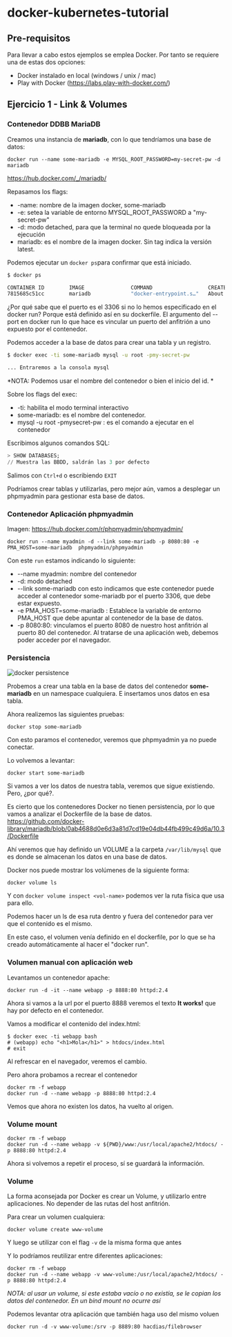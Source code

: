 # docker-kubernetes-tutorial

## Pre-requisitos

Para llevar a cabo estos ejemplos se emplea Docker. Por tanto se requiere una de estas dos opciones:

- Docker instalado en local (windows / unix / mac)
- Play with Docker (https://labs.play-with-docker.com/)

## Ejercicio 1 - Link & Volumes

### Contenedor DDBB MariaDB

Creamos una instancia de **mariadb**, con lo que tendríamos una base de datos:

```
docker run --name some-mariadb -e MYSQL_ROOT_PASSWORD=my-secret-pw -d mariadb
```
https://hub.docker.com/_/mariadb/

Repasamos los flags:

- -name: nombre de la imagen docker, some-mariadb
- -e: setea la variable de entorno MYSQL_ROOT_PASSWORD a "my-secret-pw"
- -d: modo detached, para que la terminal no quede bloqueada por la ejecución
- mariadb: es el nombre de la imagen docker. Sin tag indica la versión latest.

Podemos ejecutar un ```docker ps```para confirmar que está iniciado.

```sh
$ docker ps

CONTAINER ID        IMAGE               COMMAND                  CREATED              STATUS              PORTS               NAMES
7815685c51cc        mariadb             "docker-entrypoint.s…"   About a minute ago   UpAbout a minute   3306/tcp            some-mariadb
```

¿Por qué sabe que el puerto es el 3306 si no lo hemos especificado en el docker run? Porque está definido así en su dockerfile.
El argumento del --port en docker run lo que hace es vincular un puerto del anfitrión a uno expuesto por el contenedor.

Podemos acceder a la base de datos para crear una tabla y un registro.

```sh
$ docker exec -ti some-mariadb mysql -u root -pmy-secret-pw

... Entraremos a la consola mysql
```
*NOTA: Podemos usar el nombre del contenedor o bien el inicio del id. *

Sobre los flags del exec:

- -ti: habilita el modo terminal interactivo
- some-mariadb: es el nombre del contenedor.
- mysql -u root -pmysecret-pw : es el comando a ejecutar en el contenedor

Escribimos algunos comandos SQL:
```SQL
> SHOW DATABASES;
// Muestra las BBDD, saldrán las 3 por defecto
```

Salimos con ```Ctrl+d``` o escribiendo ```EXIT```

Podríamos crear tablas y utilizarlas, pero mejor aún, vamos a desplegar un phpmyadmin para gestionar esta base de datos.

### Contenedor Aplicación phpmyadmin

Imagen: https://hub.docker.com/r/phpmyadmin/phpmyadmin/

```
docker run --name myadmin -d --link some-mariadb -p 8080:80 -e PMA_HOST=some-mariadb  phpmyadmin/phpmyadmin
```

Con este ```run``` estamos indicando lo siguiente:

- --name myadmin: nombre del contenedor
- -d: modo detached
- --link some-mariadb con esto indicamos que este contenedor puede acceder al contenedor some-mariadb por el puerto 3306, que debe estar expuesto.
- -e PMA_HOST=some-mariadb : Establece la variable de entorno PMA_HOST que debe apuntar al contenedor de la base de datos.
- -p 8080:80: vinculamos el puerto 8080 de nuestro host anfitrión al puerto 80 del contenedor. Al tratarse de una aplicación web, debemos poder acceder por el navegador.

### Persistencia

![docker persistence](https://docs.docker.com/storage/images/types-of-mounts.png)

Probemos a crear una tabla en la base de datos del contenedor **some-mariadb** en un namespace cualquiera. E insertamos unos datos en esa tabla.

Ahora realizemos las siguientes pruebas:
```
docker stop some-mariadb
```

Con esto paramos el contenedor, veremos que phpmyadmin ya no puede conectar.

Lo volvemos a levantar:
```
docker start some-mariadb
```

Si vamos a ver los datos de nuestra tabla, veremos que sigue existiendo. Pero, ¿por qué?.

Es cierto que los contenedores Docker no tienen persistencia, por lo que vamos a analizar el Dockerfile de la base de datos.
https://github.com/docker-library/mariadb/blob/0ab4688d0e6d3a81d7cd19e04db44fb499c49d6a/10.3/Dockerfile

Ahí veremos que hay definido un VOLUME a la carpeta ```/var/lib/mysql``` que es donde se almacenan los datos en una base de datos.

Docker nos puede mostrar los volúmenes de la siguiente forma:
```
docker volume ls
```
Y con ```docker volume inspect <vol-name>``` podemos ver la ruta física que usa para ello.

Podemos hacer un ls de esa ruta dentro y fuera del contenedor para ver que el contenido es el mismo.

En este caso, el volumen venía definido en el dockerfile, por lo que se ha creado automáticamente al hacer el "docker run".

### Volumen manual con aplicación web

Levantamos un contenedor apache:
```
docker run -d -it --name webapp -p 8888:80 httpd:2.4
```

Ahora si vamos a la url por el puerto 8888 veremos el texto **It works!** que hay por defecto en el contenedor.

Vamos a modificar el contenido del index.html:
```
$ docker exec -ti webapp bash
# (webapp) echo "<h1>Mola</h1>" > htdocs/index.html
# exit
```

Al refrescar en el navegador, veremos el cambio.

Pero ahora probamos a recrear el contenedor
```
docker rm -f webapp
docker run -d --name webapp -p 8888:80 httpd:2.4
```

Vemos que ahora no existen los datos, ha vuelto al origen.

### Volume mount

```
docker rm -f webapp
docker run -d --name webapp -v ${PWD}/www:/usr/local/apache2/htdocs/ -p 8888:80 httpd:2.4
```
Ahora si volvemos a repetir el proceso, sí se guardará la información.


### Volume

La forma aconsejada por Docker es crear un Volume, y utilizarlo entre aplicaciones. No depender de las rutas del host anfitrión.

Para crear un volumen cualquiera:
```
docker volume create www-volume
```

Y luego se utilizar con el flag ```-v``` de la misma forma que antes

Y lo podríamos reutilizar entre diferentes aplicaciones:
```
docker rm -f webapp
docker run -d --name webapp -v www-volume:/usr/local/apache2/htdocs/ -p 8888:80 httpd:2.4
```

*NOTA: al usar un volume, si este estaba vacío o no existía, se le copian los datos del contenedor. En un bind mount no ocurre así*

Podemos levantar otra aplicación que también haga uso del mismo voluen
```
docker run -d -v www-volume:/srv -p 8889:80 hacdias/filebrowser
```




